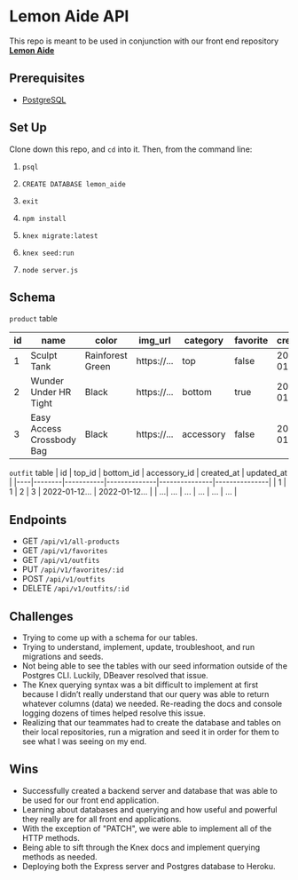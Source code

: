 # Lemon Aide API

This repo is meant to be used in conjunction with our front end repository  **[Lemon Aide](https://github.com/isleofyou/lemon-aide)** 

## Prerequisites
* [PostgreSQL](https://www.postgresql.org/download/)

## Set Up

Clone down this repo, and `cd` into it. Then, from the command line:

1. `psql`

1. `CREATE DATABASE lemon_aide`

1. `exit`

1. `npm install`

1. `knex migrate:latest`

1. `knex seed:run`

1. `node server.js`

## Schema
`product` table

| id | name                      | color            | img_url     | category  | favorite | created_at    | updated_at    |
|----|---------------------------|------------------|-------------|-----------|----------|---------------|---------------|
| 1  | Sculpt Tank               | Rainforest Green | https://... | top       | false    | 2022-01-12... | 2022-01-12... |
| 2  | Wunder Under HR Tight     | Black            | https://... | bottom    | true     | 2022-01-12... | 2022-01-12... |
| 3  | Easy Access Crossbody Bag | Black            | https://... | accessory | false    | 2022-01-12... | 2022-01-12... |

`outfit` table
| id | top_id | bottom_id | accessory_id | created_at    | updated_at    |
|----|--------|-----------|--------------|---------------|---------------|
| 1  | 1      | 2         | 3            | 2022-01-12... | 2022-01-12... |
| ...| ...    | ...       | ...          | ...           | ...           |

## Endpoints
  - GET `/api/v1/all-products`
  - GET `/api/v1/favorites`
  - GET `/api/v1/outfits`
  - PUT `/api/v1/favorites/:id`
  - POST `/api/v1/outfits`
  - DELETE `/api/v1/outfits/:id`

## Challenges
  - Trying to come up with a schema for our tables.
  - Trying to understand, implement, update, troubleshoot, and run migrations and seeds.
  - Not being able to see the tables with our seed information outside of the Postgres CLI. Luckily, DBeaver resolved that issue.
  - The Knex querying syntax was a bit difficult to implement at first because I didn’t really understand that our query was able to return whatever columns (data) we needed. Re-reading the docs and console logging dozens of times helped resolve this issue.
  - Realizing that our teammates had to create the database and tables on their local repositories, run a migration and seed it in order for them to see what I was seeing on my end.

## Wins
  - Successfully created a backend server and database that was able to be used for our front end application.
  - Learning about databases and querying and how useful and powerful they really are for all front end applications.
  - With the exception of "PATCH", we were able to implement all of the HTTP methods.
  - Being able to sift through the Knex docs and implement querying methods as needed.
  - Deploying both the Express server and Postgres database to Heroku.